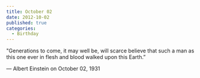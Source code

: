```yaml
---
title: October 02
date: 2012-10-02
published: true
categories:
  - Birthday
---
```


"Generations to come, it may well be, will scarce believe that such a man as this one ever in flesh and blood walked upon this Earth.”

― Albert Einstein on October 02, 1931
